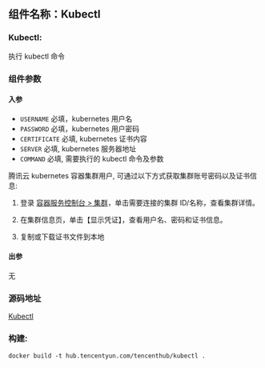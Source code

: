 ## 组件名称：Kubectl

### Kubectl:

执行 kubectl 命令

### 组件参数
#### 入参

- `USERNAME` 必填，kubernetes 用户名
- `PASSWORD` 必填，kubernetes 用户密码
- `CERTIFICATE` 必填, kubernetes 证书内容
- `SERVER` 必填, kubernetes 服务器地址
- `COMMAND` 必填, 需要执行的 kubectl 命令及参数

腾讯云 kubernetes 容器集群用户, 可通过以下方式获取集群账号密码以及证书信息:

1) 登录 [容器服务控制台 > 集群](https://console.cloud.tencent.com/ccs)，单击需要连接的集群 ID/名称，查看集群详情。

2) 在集群信息页，单击【显示凭证】，查看用户名、密码和证书信息。

3) 复制或下载证书文件到本地

#### 出参

无

### 源码地址

[Kubectl](https://github.com/tencentyun/workflow-components/tree/master/container/kubectl)


### 构建:

`docker build -t hub.tencentyun.com/tencenthub/kubectl .`
